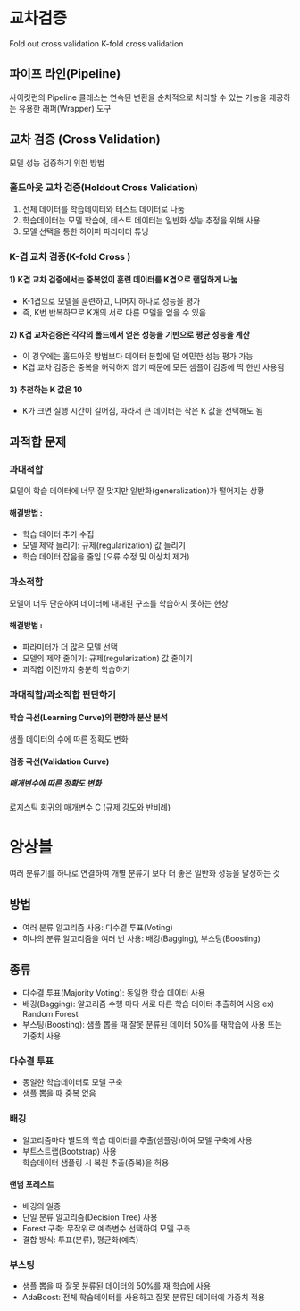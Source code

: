 # 교차검증
Fold out cross validation
K-fold cross validation

## 파이프 라인(Pipeline)
사이킷런의 Pipeline 클래스는 연속된 변환을 순차적으로 처리할 수 있는 기능을
제공하는 유용한 래퍼(Wrapper) 도구

## 교차 검증 (Cross Validation)
모델 성능 검증하기 위한 방법

### 홀드아웃 교차 검증(Holdout Cross Validation)
1) 전체 데이터를 학습데이터와 테스트 데이터로 나눔
2) 학습데이터는 모델 학습에, 테스트 데이터는 일반화 성능 추정을 위해 사용
3) 모델 선택을 통한 하이퍼 파리미터 튜닝
### K-겹 교차 검증(K-fold Cross )
#### 1) K겹 교차 검증에서는 중복없이 훈련 데이터를 K겹으로 랜덤하게 나눔  
  - K-1겹으로 모델을 훈련하고, 나머지 하나로 성능을 평가  
  - 즉, K번 반복하므로 K개의 서로 다른 모델을 얻을 수 있음  

#### 2) K겹 교차검증은 각각의 폴드에서 얻은 성능을 기반으로 평균 성능을 계산
 -  이 경우에는 홀드아웃 방법보다 데이터 분할에 덜 예민한 성능 평가 가능  
  - K겹 교차 검증은 중복을 허락하지 않기 때문에 모든 샘플이 검증에 딱 한번 사용됨  

#### 3) 추천하는 K 값은 10   
  - K가 크면 실행 시간이 길어짐, 따라서 큰 데이터는 작은 K 값을 선택해도 됨  
 
 ## 과적합 문제
 ### 과대적합
 모델이 학습 데이터에 너무 잘 맞지만 일반화(generalization)가 떨어지는 상황
#### 해결방법 : 
- 학습 데이터 추가 수집  
- 모델 제약 늘리기: 규제(regularization) 값 늘리기  
- 학습 데이터 잡음을 줄임 (오류 수정 및 이상치 제거)  
 ### 과소적합
 모델이 너무 단순하여 데이터에 내재된 구조를 학습하지 못하는 현상
#### 해결방법 : 
- 파라미터가 더 많은 모델 선택 
- 모델의 제약 줄이기: 규제(regularization) 값 줄이기  
- 과적합 이전까지 충분히 학습하기

### 과대적합/과소적합 판단하기
#### 학습 곡선(Learning Curve)의 편향과 분산 분석
샘플 데이터의 수에 따른 정확도 변화
#### 검증 곡선(Validation Curve)
##### 매개변수에 따른 정확도 변화
로지스틱 회귀의 매개변수 C (규제 강도와 반비례)

# 앙상블
여러 분류기를 하나로 연결하여 개별 분류기 보다 더 좋은 일반화 성능을 달성하는 것  
## 방법 
- 여러 분류 알고리즘 사용: 다수결 투표(Voting)
- 하나의 분류 알고리즘을 여러 번 사용: 배깅(Bagging), 부스팅(Boosting)
## 종류
- 다수결 투표(Majority Voting): 동일한 학습 데이터 사용
- 배깅(Bagging): 알고리즘 수행 마다 서로 다른 학습 데이터 추출하여 사용
    ex) Random Forest  
- 부스팅(Boosting): 샘플 뽑을 때 잘못 분류된 데이터 50%를 재학습에 사용 또는 가중치 사용

### 다수결 투표
- 동일한 학습데이터로 모델 구축
- 샘플 뽑을 때 중복 없음

### 배깅
- 알고리즘마다 별도의 학습 데이터를 추출(샘플링)하여 모델 구축에 사용
- 부트스트랩(Bootstrap) 사용  
    학습데이터 샘플링 시 복원 추출(중복)을 허용
#### 랜덤 포레스트
- 배깅의 일종
- 단일 분류 알고리즘(Decision Tree) 사용
- Forest 구축: 무작위로 예측변수 선택하여 모델 구축
- 결합 방식: 투표(분류), 평균화(예측)

### 부스팅
- 샘플 뽑을 때 잘못 분류된 데이터의 50%를 재 학습에 사용
- AdaBoost: 전체 학습데이터를 사용하고 잘못 분류된 데이터에 가중치 적용










